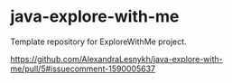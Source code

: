 # java-explore-with-me
Template repository for ExploreWithMe project.

https://github.com/AlexandraLesnykh/java-explore-with-me/pull/5#issuecomment-1590005637
